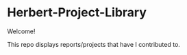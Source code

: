 # Herbert-Project-Library
Welcome! 

This repo displays reports/projects that have I contributed to.


